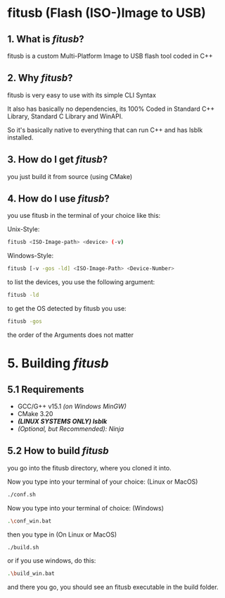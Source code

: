 # fitusb (Flash (ISO-)Image to USB)

## 1. What is _fitusb_?
fitusb is a custom Multi-Platform Image to USB flash tool coded in C++
## 2. Why _fitusb_?
fitusb is very easy to use with its simple CLI Syntax

It also has basically no dependencies, its 100% Coded in Standard C++ Library, Standard C Library and WinAPI.

So it's basically native to everything that can run C++ and has lsblk installed.
## 3. How do I get _fitusb_?
you just build it from source (using CMake)
## 4. How do I use _fitusb_?
you use fitusb in the terminal of your choice like this:

Unix-Style:
```sh
fitusb <ISO-Image-path> <device> (-v)
```
Windows-Style:
```sh
fitusb [-v -gos -ld] <ISO-Image-Path> <Device-Number>
```
to list the devices, you use the following argument:
```sh
fitusb -ld
```
to get the OS detected by fitusb you use:
```sh
fitusb -gos
```
the order of the Arguments does not matter
# 5. Building _fitusb_
## 5.1 Requirements
- GCC/G++ v15.1 _(on Windows MinGW)_
- CMake 3.20
- _**(LINUX SYSTEMS ONLY) lsblk**_
- _(Optional, but Recommended): Ninja_
## 5.2 How to build _fitusb_
you go into the fitusb directory, where you cloned it into.

Now you type into your terminal of your choice: (Linux or MacOS)
```sh
./conf.sh
```
Now you type into your terminal of choice: (Windows)
```sh
.\conf_win.bat
```
then you type in (On Linux or MacOS)
```sh
./build.sh
```
or if you use windows, do this:
```sh
.\build_win.bat
```
and there you go, you should see an fitusb executable in the build folder.